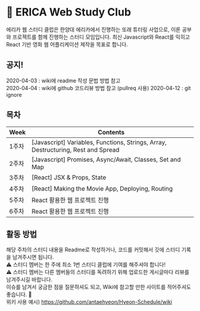# :crown:  ERICA Web Study Club
에리카 웹 스터디 클럽은 한양대 에리카에서 진행하는 또래 튜터링 사업으로, 이론 공부와 프로젝트를 함께 진행하는 스터디 모임입니다.
최신 Javascript와 React를 익히고 React 기반 영화 웹 어플리케이션 제작을 목표로 합니다.
<br>
## 공지!
2020-04-03 : wiki에 readme 작성 문법 방법 참고 <br>
2020-04-04 : wiki에 github 코드리뷰 방법 참고 (pullreq 사용)
2020-04-12 : git ignore 

## 목차
Week| Contents |
-----|-----|
1주차 | [Javascript] Variables, Functions, Strings, Array, Destructuring, Rest and Spread |
2주차 | [Javascript] Promises, Async/Await, Classes, Set and Map |
3주차 | [React] JSX & Props, State |
4주차 | [React] Making the Movie App, Deploying, Routing |
5주차 | React 활용한 웹 프로젝트 진행 |
6주차 | React 활용한 웹 프로젝트 진행 |

## 활동 방법
해당 주차의 스터디 내용을 Readme로 작성하거나, 코드를 커밋해서 깃에 스터디 기록을 남겨주시면 됩니다.
<br>:warning: 스터디 멤버는 한 주에 최소 1번 스터디 클럽에 기여를 해주셔야 합니다!
<br>:warning: 스터디 멤버는 다른 멤버들의 스터디를 독려하기 위해 업로드한 게시글마다 리뷰를 남겨주시길 바랍니다.
<br> 이슈를 남겨서 궁금한 점을 질문하셔도 되고, Wiki에 참고할 만한 사이트를 적어주셔도 좋습니다. :clap: <br>
위키 사용 예시) https://github.com/antaehyeon/Hyeon-Schedule/wiki
